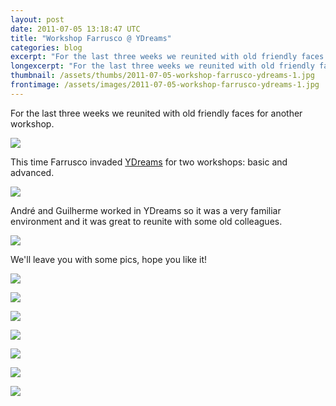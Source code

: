 ```yaml
---
layout: post
date: 2011-07-05 13:18:47 UTC
title: "Workshop Farrusco @ YDreams"
categories: blog
excerpt: "For the last three weeks we reunited with old friendly faces for another workshop."
longexcerpt: "For the last three weeks we reunited with old friendly faces for another workshop.This time Farrusco invaded YDreams for two workshops: basic and advanced."
thumbnail: /assets/thumbs/2011-07-05-workshop-farrusco-ydreams-1.jpg
frontimage: /assets/images/2011-07-05-workshop-farrusco-ydreams-1.jpg
---
```


For the last three weeks we reunited with old friendly faces for another workshop.

<a href="/assets/images/2011-07-05-workshop-farrusco-ydreams-1.jpg">![](/assets/images/2011-07-05-workshop-farrusco-ydreams-1.jpg)</a>

This time Farrusco invaded <a href="http://www.ydreams.com/#/en/homepage/">YDreams</a> for two workshops: basic and advanced.

<a href="/assets/images/2011-07-05-workshop-farrusco-ydreams-2.jpg">![](/assets/images/2011-07-05-workshop-farrusco-ydreams-2.jpg)</a>

André and Guilherme worked in YDreams so it was a very familiar environment and it was great to reunite with some old colleagues.

<a href="/assets/images/2011-07-05-workshop-farrusco-ydreams-3.jpg">![](/assets/images/2011-07-05-workshop-farrusco-ydreams-3.jpg)</a>

We'll leave you with some pics, hope you like it!

<a href="/assets/images/2011-07-05-workshop-farrusco-ydreams-4.jpg">![](/assets/images/2011-07-05-workshop-farrusco-ydreams-4.jpg)</a>

<a href="/assets/images/2011-07-05-workshop-farrusco-ydreams-5.jpg">![](/assets/images/2011-07-05-workshop-farrusco-ydreams-5.jpg)</a>

<a href="/assets/images/2011-07-05-workshop-farrusco-ydreams-6.jpg">![](/assets/images/2011-07-05-workshop-farrusco-ydreams-6.jpg)</a>

<a href="/assets/images/2011-07-05-workshop-farrusco-ydreams-7.jpg">![](/assets/images/2011-07-05-workshop-farrusco-ydreams-7.jpg)</a>

<a href="/assets/images/2011-07-05-workshop-farrusco-ydreams-8.jpg">![](/assets/images/2011-07-05-workshop-farrusco-ydreams-8.jpg)</a>

<a href="/assets/images/2011-07-05-workshop-farrusco-ydreams-9.jpg">![](/assets/images/2011-07-05-workshop-farrusco-ydreams-9.jpg)</a>

<a href="/assets/images/2011-07-05-workshop-farrusco-ydreams-10.jpg">![](/assets/images/2011-07-05-workshop-farrusco-ydreams-10.jpg)</a>

&nbsp;
